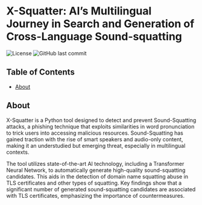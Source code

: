# X-Squatter:  AI’s Multilingual Journey in Search and Generation of Cross-Language Sound-squatting

![License](https://img.shields.io/badge/license-[License]-blue)
![GitHub last commit](https://img.shields.io/github/last-commit/[YourUsername]/[YourRepo])

## Table of Contents

- [About](#about)

## About

X-Squatter is a Python tool designed to detect and prevent Sound-Squatting attacks, a phishing technique that exploits similarities in word pronunciation to trick users into accessing malicious resources. Sound-Squatting has gained traction with the rise of smart speakers and audio-only content, making it an understudied but emerging threat, especially in multilingual contexts.

The tool utilizes state-of-the-art AI technology, including a Transformer Neural Network, to automatically generate high-quality sound-squatting candidates. This aids in the detection of domain name squatting abuse in TLS certificates and other types of squatting. Key findings show that a significant number of generated sound-squatting candidates are associated with TLS certificates, emphasizing the importance of countermeasures.
